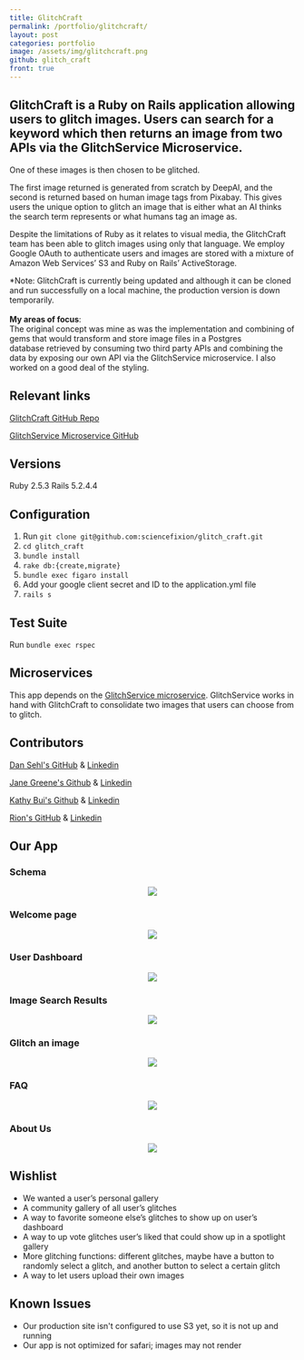 ```yaml
---
title: GlitchCraft
permalink: /portfolio/glitchcraft/
layout: post
categories: portfolio
image: /assets/img/glitchcraft.png
github: glitch_craft
front: true
---
```


## GlitchCraft is a Ruby on Rails application allowing users to glitch images. Users can search for a keyword which then returns an image from two APIs via the GlitchService Microservice.

 One of these images is then chosen to be glitched.

The first image returned is generated from scratch by DeepAI, and the second is returned based on human image tags from Pixabay. This gives users the unique option to glitch an image that is either what an AI thinks the search term represents or what humans tag an image as.

Despite the limitations of Ruby as it relates to visual media, the GlitchCraft team has been able to glitch images using only that language. We employ Google OAuth to authenticate users and images are stored with a mixture of Amazon Web Services’ S3 and Ruby on Rails’ ActiveStorage.

*Note: GlitchCraft is currently being updated and although it can be cloned and run successfully on a local machine, the production version is down temporarily.<br><br>**My areas of focus**:<br>The original concept was mine as was the implementation and combining of gems that would transform and store image files in a Postgres database retrieved by consuming two third party APIs and combining the data by exposing our own API via the GlitchService microservice. I also worked on a good deal of the styling.

## Relevant links

[GlitchCraft GitHub Repo](https://github.com/sciencefixion/glitch_craft)

[GlitchService Microservice GitHub](https://github.com/Kathybui732/glitch-service)

## Versions

Ruby 2.5.3
Rails 5.2.4.4

## Configuration

1. Run `git clone git@github.com:sciencefixion/glitch_craft.git`
2. `cd glitch_craft`
3. `bundle install`
4. `rake db:{create,migrate}`
5. `bundle exec figaro install`
6. Add your google client secret and ID to the application.yml file
7. `rails s`

## Test Suite

Run `bundle exec rspec`

## Microservices

This app depends on the [GlitchService microservice](https://damp-forest-93176.herokuapp.com/). GlitchService works in hand with GlitchCraft to consolidate two images that users can choose from to glitch.

## Contributors

[Dan Sehl's GitHub](https://github.com/dtsehl) &
[Linkedin](https://www.linkedin.com/in/danielsehl)

[Jane Greene's Github](https://github.com/janegreene) &
[Linkedin](https://www.linkedin.com/in/jane-greene-mba/)

[Kathy Bui's Github](https://github.com/Kathybui732) &
[Linkedin](https://www.linkedin.com/in/kathy-bui-87a27a1ab/)

[Rion's GitHub](https://github.com/sciencefixion) &
[Linkedin](https://www.linkedin.com/in/rion-h-7b3668b2/)

## Our App

### Schema

<p align="center">
 <img src="https://i.imgur.com/31bogeL.png">
</p>

### Welcome page

<p align="center">
 <img src="https://i.imgur.com/Bz6sJzN.png">
</p>

### User Dashboard

<p align="center">
 <img src="https://i.imgur.com/2aoh8Qu.jpg">
</p>

### Image Search Results

<p align="center">
 <img src="https://i.imgur.com/8UEzivt.jpg">
</p>

### Glitch an image

<p align="center">
 <img src="https://i.imgur.com/CjExz6m.jpg">
</p>

### FAQ

<p align="center">
 <img src="https://i.imgur.com/CcKkvEM.png">
</p>

### About Us

<p align="center">
 <img src="https://i.imgur.com/NKv7AwP.jpg">
</p>

## Wishlist

- We wanted a user’s personal gallery
- A community gallery of all user’s glitches
- A way to favorite someone else’s glitches to show up on user’s dashboard
- A way to up vote glitches user’s liked that could show up in a spotlight gallery
- More glitching functions: different glitches, maybe have a button to randomly select a glitch, and another button to select a certain glitch
- A way to let users upload their own images

## Known Issues

- Our production site isn't configured to use S3 yet, so it is not up and running
- Our app is not optimized for safari; images may not render
